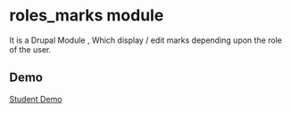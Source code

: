 # roles_marks module
It is a Drupal Module , Which display / edit marks depending upon the role of the user.

## Demo
[Student Demo](demo/student.jpg)